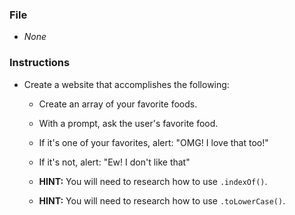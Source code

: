 ### File

* *None*

### Instructions

* Create a website that accomplishes the following:

  * Create an array of your favorite foods.

  * With a prompt, ask the user's favorite food.

  * If it's one of your favorites, alert: "OMG! I love that too!"

  * If it's not, alert: "Ew! I don't like that"

  * **HINT:**  You will need to research how to use `.indexOf()`.

  * **HINT:** You will need to research how to use `.toLowerCase()`.
